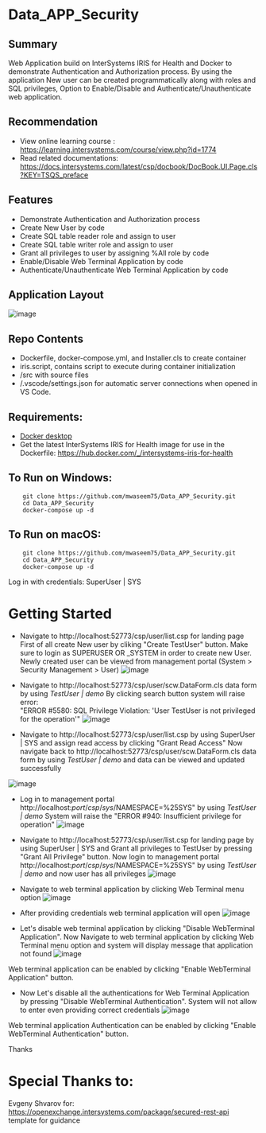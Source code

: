 # Data_APP_Security

## Summary
Web Application build on InterSystems IRIS for Health and Docker to demonstrate Authentication and Authorization process.
By using the application New user can be created programmatically along with roles and SQL privileges, Option to Enable/Disable and Authenticate/Unauthenticate web application. 

## Recommendation 
 * View online learning course : https://learning.intersystems.com/course/view.php?id=1774 
 * Read related documentations: https://docs.intersystems.com/latest/csp/docbook/DocBook.UI.Page.cls?KEY=TSQS_preface


## Features
* Demonstrate Authentication and Authorization process
* Create New User by code
* Create SQL table reader role and assign to user
* Create SQL table writer role and assign to user
* Grant all privileges to user by assigning %All role by code
* Enable/Disable Web Terminal Application by code
* Authenticate/Unauthenticate Web Terminal Application by code

## Application Layout
![image](https://user-images.githubusercontent.com/18219467/143904440-21d604b6-43e5-46f6-b19f-0f3292aa5152.png)

## Repo Contents   
* Dockerfile, docker-compose.yml, and Installer.cls to create container
* iris.script, contains script to execute during container initialization 
* /src with source files 
* /.vscode/settings.json for automatic server connections when opened in VS Code.

## Requirements:  
* [Docker desktop]( https://www.docker.com/products/docker-desktop)
* Get the latest InterSystems IRIS for Health image for use in the Dockerfile: https://hub.docker.com/_/intersystems-iris-for-health  

## To Run on Windows:  
```
	git clone https://github.com/mwaseem75/Data_APP_Security.git  
	cd Data_APP_Security  
	docker-compose up -d  
```
## To Run on macOS:  

```
	git clone https://github.com/mwaseem75/Data_APP_Security.git 
	cd Data_APP_Security 
	docker-compose up -d  
```
Log in with credentials: SuperUser | SYS

# Getting Started
* Navigate to http://localhost:52773/csp/user/list.csp for landing page
First of all create New user by cliking "Create TestUser" button. Make sure to login as SUPERUSER OR _SYSTEM in order to create new User.
Newly created user can be viewed from management portal (System > Security Management > User)
![image](https://user-images.githubusercontent.com/18219467/143899649-a1f630de-fff5-4e08-ae11-30185c83b718.png)

* Navigate to http://localhost:52773/csp/user/scw.DataForm.cls data form by using *TestUser | demo*
By clicking search button system will raise error: 	
"ERROR #5580: SQL Privilege Violation: 'User TestUser is not privileged for the operation'"
![image](https://user-images.githubusercontent.com/18219467/143900764-fe45525c-3942-415d-8aa9-e90bc550c3a5.png)

* Navigate to http://localhost:52773/csp/user/list.csp by using SuperUser | SYS and assign read access by clicking "Grant Read Access"
Now navigate back to http://localhost:52773/csp/user/scw.DataForm.cls data form by using *TestUser | demo* and data can be viewed 
and updated successfully

![image](https://user-images.githubusercontent.com/18219467/143901209-ec5d2e19-a6c5-4670-af52-95983fc6f269.png)

* Log in to management portal http://localhost:${port}/csp/sys/%25CSP.Portal.Home.zen?$NAMESPACE=%25SYS" by using *TestUser | demo*
System will raise the "ERROR #940: Insufficient privilege for operation"
![image](https://user-images.githubusercontent.com/18219467/143904877-714ddd94-bdfb-4fa6-a2bf-e69952fcb24a.png)

* Navigate to http://localhost:52773/csp/user/list.csp for landing page by using SuperUser | SYS and Grant all privileges to TestUser by pressing "Grant All Privilege" button.
Now login to management portal http://localhost:${port}/csp/sys/%25CSP.Portal.Home.zen?$NAMESPACE=%25SYS" by using *TestUser | demo* and now user has all privileges
![image](https://user-images.githubusercontent.com/18219467/143905675-2415fc00-cb9d-4099-a2ed-e93ecaf151c3.png)

* Navigate to web terminal application by clicking Web Terminal menu option
![image](https://user-images.githubusercontent.com/18219467/143905910-8e65a149-8fc2-48f9-bf95-bf0771aeb6b2.png)

* After providing credentials web terminal application will open
![image](https://user-images.githubusercontent.com/18219467/143906332-e884bc13-488a-409a-aec7-bdfb812f8177.png)

* Let's disable web terminal application by clicking "Disable WebTerminal Application". 
 Now Navigate to web terminal application by clicking Web Terminal menu option and system will display message that application not found
 ![image](https://user-images.githubusercontent.com/18219467/143906819-b37e725d-d023-471f-a065-56b07bf971a5.png)

Web terminal application can be enabled by clicking "Enable WebTerminal Application" button.
 
 * Now Let's disable all the authentications for Web Terminal Application by pressing "Disable WebTerminal Authentication". 
 System will not allow to enter even providing correct credentials
 ![image](https://user-images.githubusercontent.com/18219467/143907300-e6177d2b-5b38-4d67-9b2d-3e11fa19169c.png)

Web terminal application Authentication can be enabled by clicking "Enable WebTerminal Authentication" button.

Thanks

# Special Thanks to:
Evgeny Shvarov for: https://openexchange.intersystems.com/package/secured-rest-api template for guidance



